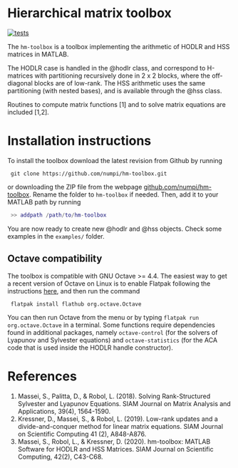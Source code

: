 # Hierarchical matrix toolbox

[![tests](https://github.com/numpi/hm-toolbox/actions/workflows/automatic-testing.yml/badge.svg)](https://github.com/numpi/hm-toolbox/actions/workflows/automatic-testing.yml)

The <code>hm-toolbox</code> is a toolbox implementing the arithmetic of HODLR and HSS matrices in MATLAB. 

The HODLR case is handled in the @hodlr class, and correspond to H-matrices with partitioning
recursively done in 2 x 2 blocks, where the off-diagonal blocks are of low-rank. The HSS 
arithmetic uses the same partitioning (with nested bases), and is available through the
@hss class. 

Routines to compute matrix functions [1] and to solve matrix equations are included [1,2]. 

# Installation instructions

To install the toolbox download the latest revision from Github by running
```
 git clone https://github.com/numpi/hm-toolbox.git
```

or downloading the ZIP file from the webpage [github.com/numpi/hm-toolbox](https://github.com/numpi/hm-toolbox). 
Rename the folder to <code>hm-toolbox</code> if needed. Then, add it to your MATLAB path by running
```Matlab
 >> addpath /path/to/hm-toolbox
```

You are now ready to create new @hodlr and @hss objects. Check some examples in the
<code>examples/</code> folder. 

## Octave compatibility
The toolbox is compatible with GNU Octave >= 4.4. The easiest way to get a
recent version of Octave on Linux is to enable Flatpak following the instructions
[here](https://flatpak.org/setup/), and then run the command 
```
 flatpak install flathub org.octave.Octave
```
You can then run Octave from the menu or by typing <code>flatpak run org.octave.Octave</code> in a terminal. 
Some functions require dependencies found in additional packages, namely <code>octave-control</code>
(for the solvers of Lyapunov and Sylvester equations) and <code>octave-statistics</code> (for
the ACA code that is used inside the HODLR handle constructor). 

# References

1. Massei, S., Palitta, D., & Robol, L. (2018). Solving Rank-Structured Sylvester and Lyapunov Equations. SIAM Journal on Matrix Analysis and Applications, 39(4), 1564-1590.
2. Kressner, D., Massei, S., & Robol, L. (2019). Low-rank updates and a divide-and-conquer method for linear matrix equations. SIAM Journal on Scientific Computing 41 (2), A848-A876.
3. Massei, S., Robol, L., & Kressner, D. (2020). hm-toolbox: MATLAB Software for HODLR and HSS Matrices. SIAM Journal on Scientific Computing, 42(2), C43-C68.
